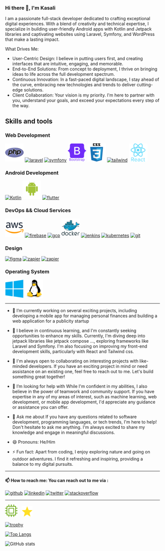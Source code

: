 ### Hi there 👋, I'm Kasali

I am a passionate full-stack developer dedicated to crafting exceptional digital experiences. With a blend of creativity and technical expertise, I specialize in building user-friendly Android apps with Kotlin and Jetpack libraries and captivating websites using Laravel, Symfony, and WordPress that make a lasting impact.

What Drives Me:
- User-Centric Design: I believe in putting users first, and creating interfaces that are intuitive, engaging, and memorable.
- End-to-End Solutions: From concept to deployment, I thrive on bringing ideas to life across the full development spectrum.
- Continuous Innovation: In a fast-paced digital landscape, I stay ahead of the curve, embracing new technologies and trends to deliver cutting-edge solutions.
- Client Collaboration: Your vision is my priority. I'm here to partner with you, understand your goals, and exceed your expectations every step of the way.

## Skills and tools 

### Web Development
[<img src="https://raw.githubusercontent.com/devicons/devicon/master/icons/php/php-original.svg" alt="php" width="60" height="60">](https://www.php.net)
[<img src="https://laravel.com/img/logomark.min.svg" alt="laravel" width="60" height="60">](https://laravel.com/)
[<img src="https://symfony.com/logos/symfony_black_03.svg" alt="symfony" width="60" height="60">](https://symfony.com)
[<img src="https://raw.githubusercontent.com/devicons/devicon/master/icons/bootstrap/bootstrap-plain-wordmark.svg" alt="bootstrap" width="60" height="60">](https://getbootstrap.com)
[<img src="https://raw.githubusercontent.com/devicons/devicon/master/icons/css3/css3-original-wordmark.svg" alt="css3" width="60" height="60">](https://www.w3schools.com/css/)
[<img src="https://www.vectorlogo.zone/logos/tailwindcss/tailwindcss-icon.svg" alt="tailwind" width="60" height="60">](https://tailwindcss.com/)
[<img src="https://raw.githubusercontent.com/devicons/devicon/master/icons/react/react-original-wordmark.svg" alt="react" width="60" height="60">](https://reactjs.org/)



### Android Development
[<img src="https://www.vectorlogo.zone/logos/kotlinlang/kotlinlang-icon.svg" alt="Kotlin" width="60" height="60">](https://kotlinlang.org)
[<img src="https://raw.githubusercontent.com/devicons/devicon/master/icons/android/android-original-wordmark.svg" alt="android" width="60" height="60">](https://developer.android.com)
[<img src="https://www.vectorlogo.zone/logos/flutterio/flutterio-icon.svg" alt="flutter" width="60" height="60">](https://flutter.dev)

### DevOps && Cloud Services

[<img src="https://raw.githubusercontent.com/devicons/devicon/master/icons/amazonwebservices/amazonwebservices-original-wordmark.svg" alt="aws" width="60" height="60">](https://aws.amazon.com)
[<img src="https://www.vectorlogo.zone/logos/firebase/firebase-icon.svg" alt="firebase" width="60" height="60">](https://firebase.google.com/)
[<img src="https://www.vectorlogo.zone/logos/google_cloud/google_cloud-icon.svg" alt="gcp" width="60" height="60">](https://cloud.google.com)
[<img src="https://raw.githubusercontent.com/devicons/devicon/master/icons/docker/docker-original-wordmark.svg" alt="docker" width="60" height="60">](https://www.docker.com/)
[<img src="https://www.vectorlogo.zone/logos/jenkins/jenkins-icon.svg" alt="jenkins" width="60" height="60">](https://www.jenkins.io)
[<img src="https://www.vectorlogo.zone/logos/kubernetes/kubernetes-icon.svg" alt="kubernetes" width="60" height="60">](https://kubernetes.io)
[<img src="https://www.vectorlogo.zone/logos/git-scm/git-scm-icon.svg" alt="git" width="60" height="60">](https://git-scm.com/)

### Design

[<img src="https://www.vectorlogo.zone/logos/figma/figma-icon.svg" alt="figma" width="60" height="60">](https://www.figma.com/)
[<img src="https://www.vectorlogo.zone/logos/zapier/zapier-icon.svg" alt="zapier" width="60" height="60">](https://zapier.com)
[<img src="https://www.vectorlogo.zone/logos/canva/canva-icon.svg" alt="zapier" width="60" height="60">](https://canva.com)
### Operating System

[<img src="https://raw.githubusercontent.com/devicons/devicon/master/icons/windows8/windows8-original.svg" alt="windows" width="60" height="60">](https://www.microsoft.com/en-us/windows)
[<img src="https://raw.githubusercontent.com/devicons/devicon/master/icons/linux/linux-original.svg" alt="linux" width="60" height="60">](https://www.linux.org/)

---

- 🔭 I’m currently working on several exciting projects, including developing a mobile app for managing personal finances and building a web application for a publicity startup 
- 🌱 I believe in continuous learning, and I'm constantly seeking opportunities to enhance my skills. Currently, I'm diving deep into jetpack libraries like jetpack compose ..., exploring frameworks like Laravel and Symfony. I'm also focusing on improving my front-end development skills, particularly with React and Tailwind css. 
- 👯 I'm always open to collaborating on interesting projects with like-minded developers. If you have an exciting project in mind or need assistance on an existing one, feel free to reach out to me. Let's build something great together! 
- 🤔 I’m looking for help with While I'm confident in my abilities, I also believe in the power of teamwork and community support. If you have expertise in any of my areas of interest, such as machine learning, web development, or mobile app development, I'd appreciate any guidance or assistance you can offer. 
- 💬 Ask me about If you have any questions related to software development, programming languages, or tech trends, I'm here to help! Don't hesitate to ask me anything. I'm always excited to share my knowledge and engage in meaningful discussions. 

- 😄 Pronouns: He/Him 
- ⚡ Fun fact: Apart from coding, I enjoy exploring nature and going on outdoor adventures. I find it refreshing and inspiring, providing a balance to my digital pursuits.

---

<h4>📫 How to reach me: You can reach out to me via :</h4>

[<img src='https://cdn.jsdelivr.net/npm/simple-icons@3.0.1/icons/github.svg' alt='github' height='40'>](https://github.com/kasali)  [<img src='https://cdn.jsdelivr.net/npm/simple-icons@3.0.1/icons/linkedin.svg' alt='linkedin' height='40'>](https://www.linkedin.com/in/salif-ka/en/)  [<img src='https://cdn.jsdelivr.net/npm/simple-icons@3.0.1/icons/twitter.svg' alt='twitter' height='40'>](https://twitter.com/kadev4solutions)  [<img src='https://cdn.jsdelivr.net/npm/simple-icons@3.0.1/icons/stackoverflow.svg' alt='stackoverflow' height='40'>](https://stackoverflow.com/users/20052360)

---

<a href='https://docs.github.com/en/developers'><img src='https://raw.githubusercontent.com/acervenky/animated-github-badges/master/assets/devbadge.gif' width='40' height='40'></a> <a href='https://stars.github.com/'><img src='https://raw.githubusercontent.com/acervenky/animated-github-badges/master/assets/starbadge.gif' width='35' height='35'></a> 

[![trophy](https://github-profile-trophy.vercel.app/?username=kasali)](https://github.com/ryo-ma/github-profile-trophy)

[![Top Langs](https://github-readme-stats.vercel.app/api/top-langs/?username=kasali)](https://github.com/anuraghazra/github-readme-stats)

![GitHub stats](https://github-readme-stats.vercel.app/api?username=kasali&show_icons=true&count_private=true)  
